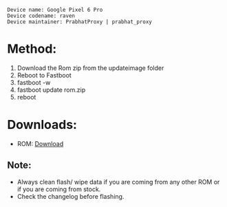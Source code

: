 ```
Device name: Google Pixel 6 Pro
Device codename: raven
Device maintainer: PrabhatProxy | prabhat_proxy
```

# Method:

1. Download the Rom zip from the updateimage folder
2. Reboot to Fastboot
3. fastboot -w
4. fastboot update rom.zip
5. reboot

# Downloads:

* ROM: [Download](https://www.pling.com/p/1908484)

## Note:

* Always clean flash/ wipe data if you are coming from any other ROM or if you are coming from stock.
* Check the changelog before flashing.
